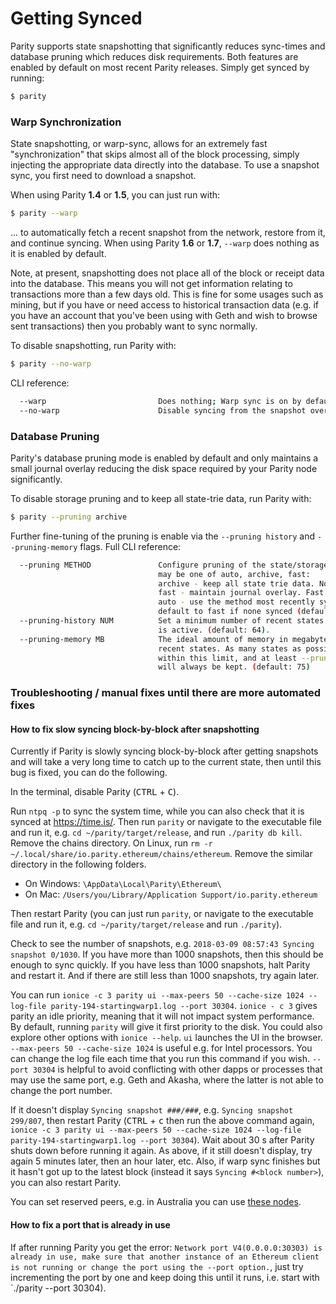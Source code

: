 # Getting Synced

Parity supports state snapshotting that significantly reduces sync-times and database pruning which reduces disk requirements. Both features are enabled by default on most recent Parity releases. Simply get synced by running:

```bash
$ parity
```

### Warp Synchronization

State snapshotting, or warp-sync, allows for an extremely fast "synchronization" that skips almost all of the block processing, simply injecting the appropriate data directly into the database. To use a snapshot sync, you first need to download a snapshot.

When using Parity **1.4** or **1.5**, you can just run with:

```bash
$ parity --warp
```

... to automatically fetch a recent snapshot from the network, restore from it, and continue syncing. When using Parity **1.6** or **1.7**, `--warp` does nothing as it is enabled by default.

Note, at present, snapshotting does not place all of the block or receipt data into the database. This means you will not get information relating to transactions more than a few days old. This is fine for some usages such as mining, but if you have or need access to historical transaction data (e.g. if you have an account that you've been using with Geth and wish to browse sent transactions) then you probably want to sync normally.

To disable snapshotting, run Parity with:

```bash
$ parity --no-warp
```

CLI reference:

```bash
  --warp                         Does nothing; Warp sync is on by default. (default: true)
  --no-warp                      Disable syncing from the snapshot over the network. (default: false)
```

### Database Pruning

Parity's database pruning mode is enabled by default and only maintains a small journal overlay reducing the disk space required by your Parity node significantly.

To disable storage pruning and to keep all state-trie data, run Parity with:

```bash
$ parity --pruning archive
```

Further fine-tuning of the pruning is enable via the `--pruning history` and `--pruning-memory` flags. Full CLI reference:

```bash
  --pruning METHOD               Configure pruning of the state/storage trie. METHOD
                                 may be one of auto, archive, fast:
                                 archive - keep all state trie data. No pruning.
                                 fast - maintain journal overlay. Fast but 50MB used.
                                 auto - use the method most recently synced or
                                 default to fast if none synced (default: auto).
  --pruning-history NUM          Set a minimum number of recent states to keep when pruning
                                 is active. (default: 64).
  --pruning-memory MB            The ideal amount of memory in megabytes to use to store
                                 recent states. As many states as possible will be kept
                                 within this limit, and at least --pruning-history states
                                 will always be kept. (default: 75)
```

### Troubleshooting / manual fixes until there are more automated fixes

#### How to fix slow syncing block-by-block after snapshotting

Currently if Parity is slowly syncing block-by-block after getting snapshots and will take a very long time to catch up to the current state, then until this bug is fixed, you can do the following.

In the terminal, disable Parity (<kbd>CTRL</kbd> + <kbd>C</kbd>). 

Run `ntpq -p` to sync the system time, while you can also check that it is synced at https://time.is/. Then run `parity` or navigate to the executable file and run it, e.g. `cd ~/parity/target/release`, and run `./parity db kill`. Remove the chains directory. On Linux, run `rm -r ~/.local/share/io.parity.ethereum/chains/ethereum`. Remove the similar directory in the following folders.
* On Windows: `\AppData\Local\Parity\Ethereum\`
* On Mac: `/Users/you/Library/Application Support/io.parity.ethereum`

Then restart Parity (you can just run `parity`, or navigate to the executable file and run it, e.g. `cd ~/parity/target/release` and run `./parity`).

Check to see the number of snapshots, e.g. `2018-03-09 08:57:43 Syncing snapshot 0/1030`. If you have more than 1000 snapshots, then this should be enough to sync quickly. If you have less than 1000 snapshots, halt Parity and restart it. And if there are still less than 1000 snapshots, try again later.

You can run `ionice -c 3 parity ui --max-peers 50 --cache-size 1024 --log-file parity-194-startingwarp1.log --port 30304`. `ionice - c 3` gives parity an idle priority, meaning that it will not impact system performance. By default, running `parity` will give it first priority to the disk. You could also explore other options with `ionice --help`. `ui` launches the UI in the browser. `--max-peers 50 --cache-size 1024` is useful e.g. for Intel processors. You can change the log file each time that you run this command if you wish. `--port 30304` is helpful to avoid conflicting with other dapps or processes that may use the same port, e.g. Geth and Akasha, where the latter is not able to change the port number.

If it doesn't display `Syncing snapshot ###/###`, e.g. `Syncing snapshot 299/807`, then restart Parity (<kbd>CTRL</kbd> + <kbd>c</kbd> then run the above command again, `ionice -c 3 parity ui --max-peers 50 --cache-size 1024 --log-file parity-194-startingwarp1.log --port 30304`). Wait about 30 s after Parity shuts down before running it again. As above, if it still doesn't display, try again 5 minutes later, then an hour later, etc. Also, if warp sync finishes but it hasn't got up to the latest block (instead it says `Syncing #<block number>`), you can also restart Parity.

You can set reserved peers, e.g. in Australia you can use [these nodes](https://drive.google.com/open?id=1zKUoby3969is28s2rGJepVYjjaF-KjeRujXNFUO4MtY).

#### How to fix a port that is already in use

If after running Parity you get the error: `Network port V4(0.0.0.0:30303) is already in use, make sure that another instance of an Ethereum client is not running or change the port using the --port option.`, just try incrementing the port by one and keep doing this until it runs, i.e. start with `./parity --port 30304).
